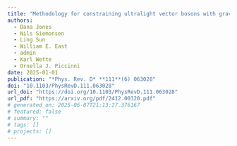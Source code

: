 ```yaml
---
title: "Methodology for constraining ultralight vector bosons with gravitational wave searches targeting merger remnant black holes"
authors:
  - Dana Jones
  - Nils Siemonsen
  - Ling Sun
  - William E. East
  - admin
  - Karl Wette
  - Ornella J. Piccinni
date: 2025-01-01
publication: "*Phys. Rev. D* **111**(6) 063028"
doi: "10.1103/PhysRevD.111.063028"
url_doi: "https://doi.org/10.1103/PhysRevD.111.063028"
url_pdf: "https://arxiv.org/pdf/2412.00320.pdf"
# generated_on: 2025-06-07T21:13:27.376167
# featured: false
# summary: ""
# tags: []
# projects: []
---
```

